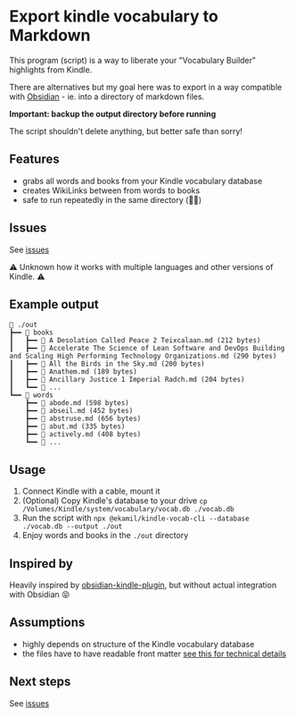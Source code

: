# Export kindle vocabulary to Markdown

This program (script) is a way to liberate your "Vocabulary Builder" highlights from Kindle.

There are alternatives but my goal here was to export in a way compatible with [Obsidian](https://obsidian.md/) - ie. into a directory of markdown files.

**Important: backup the output directory before running**

The script shouldn't delete anything, but better safe than sorry!

## Features

- grabs all words and books from your Kindle vocabulary database
- creates WikiLinks between from words to books
- safe to run repeatedly in the same directory (🤞🏽)

## Issues

See [issues](https://github.com/ekamil/kindle-vocab-md/issues)

⚠️ Unknown how it works with multiple languages and other versions of Kindle. ⚠️

## Example output

```
📂 ./out
┣━━ 📂 books
┃   ┣━━ 📄 A Desolation Called Peace 2 Teixcalaan.md (212 bytes)
┃   ┣━━ 📄 Accelerate The Science of Lean Software and DevOps Building and Scaling High Performing Technology Organizations.md (290 bytes)
┃   ┣━━ 📄 All the Birds in the Sky.md (200 bytes)
┃   ┣━━ 📄 Anathem.md (189 bytes)
┃   ┣━━ 📄 Ancillary Justice 1 Imperial Radch.md (204 bytes)
┃   ┗━━ 👀 ...
┗━━ 📂 words
    ┣━━ 📄 abode.md (598 bytes)
    ┣━━ 📄 abseil.md (452 bytes)
    ┣━━ 📄 abstruse.md (656 bytes)
    ┣━━ 📄 abut.md (335 bytes)
    ┣━━ 📄 actively.md (408 bytes)
    ┗━━ 👀 ...
```

## Usage

1. Connect Kindle with a cable, mount it
2. (Optional) Copy Kindle's database to your drive
   `cp /Volumes/Kindle/system/vocabulary/vocab.db ./vocab.db`
3. Run the script with `npx @ekamil/kindle-vocab-cli --database ./vocab.db --output ./out`
4. Enjoy words and books in the `./out` directory

## Inspired by

Heavily inspired by [obsidian-kindle-plugin](https://github.com/hadynz/obsidian-kindle-plugin), but without actual integration with Obsidian 😝

## Assumptions

- highly depends on structure of the Kindle vocabulary database
- the files have to have readable front matter [see this for technical details](https://www.npmjs.com/package/gray-matter)

## Next steps

See [issues](https://github.com/ekamil/kindle-vocab-md/issues)
